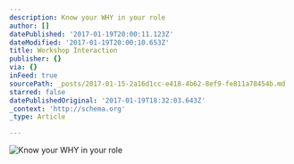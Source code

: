 ```yaml
---
description: Know your WHY in your role
author: []
datePublished: '2017-01-19T20:00:11.123Z'
dateModified: '2017-01-19T20:00:10.653Z'
title: Workshop Interaction
publisher: {}
via: {}
inFeed: true
sourcePath: _posts/2017-01-15-2a16d1cc-e418-4b62-8ef9-fe811a78454b.md
starred: false
datePublishedOriginal: '2017-01-19T18:32:03.643Z'
_context: 'http://schema.org'
_type: Article

---
```

![Know your WHY in your role](https://the-grid-user-content.s3-us-west-2.amazonaws.com/2f5aae0d-b6b1-46fc-a801-59915860db23.png)